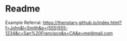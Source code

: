 # Readme

Example Referral: https://thenotary.github.io/index.html?f=John&l=Smith&p=(555)555-1234&c=San%20Francisco&s=CA&e=me@mail.com
